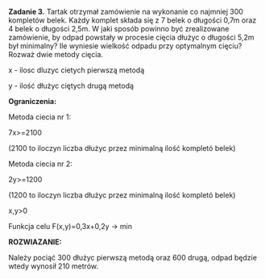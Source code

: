 **Zadanie 3.** Tartak otrzymał zamówienie na wykonanie co najmniej 300 kompletów belek. 
Każdy komplet składa się z 7 belek o długości 0,7m oraz 4 belek o długości 2,5m. 
W jaki sposób powinno być zrealizowane zamówienie, 
by odpad powstały w procesie cięcia dłużyc o długości 5,2m był minimalny? 
Ile wyniesie wielkość odpadu przy optymalnym cięciu? Rozważ dwie metody cięcia.


x - ilosc dluzyc cietych pierwszą metodą

y - ilość dłużyc ciętych drugą metodą

**Ograniczenia:**

Metoda ciecia nr 1:

7x>=2100

(2100 to iloczyn liczba dłużyc przez minimalną ilość kompletó belek)

Metoda ciecia nr 2:

2y>=1200

(1200 to iloczyn liczba dłużyc przez minimalną ilość kompletó belek)

x,y>0


Funkcja celu F(x,y)=0,3x+0,2y -> min

**ROZWIAZANIE:**

Należy pociąć 300 dłużyc pierwszą metodą oraz 600 drugą,
odpad będzie wtedy wynosił 210 metrów.